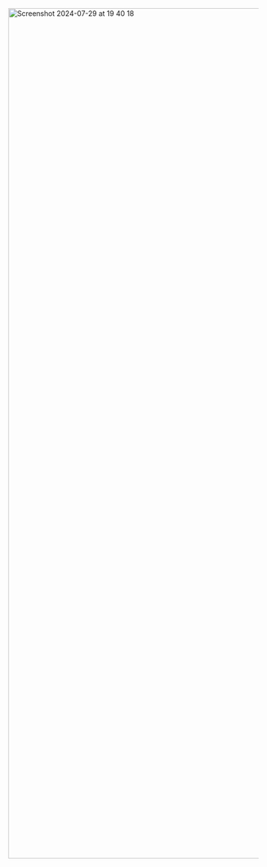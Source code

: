 <img width="1709" alt="Screenshot 2024-07-29 at 19 40 18" src="https://github.com/user-attachments/assets/7f76de26-6ee5-42a5-8993-0fd9c73f7aa7">
